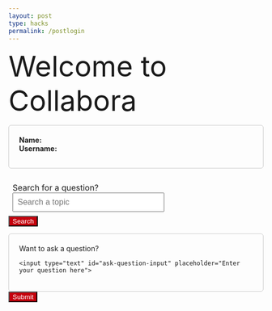 ```yaml
---
layout: post
type: hacks
permalink: /postlogin
---
```

 <span style="font-size:4em;">Welcome to Collabora</span>

<html lang="en">
<head>


<meta charset="UTF-8">
<meta name="viewport" content="width=device-width, initial-scale=1.0">
<title>Question Details</title>
<style>

    #search-container {
        margin-bottom: 20px;
    }

    #search-input {
        width: 300px;
        padding: 8px;
        font-size: 16px;
    }

    #search-results {
        list-style-type: none;
        padding: 0;
    }

    #search-results li {
        margin-bottom: 5px;
    }
</style>

 <style>
        .question-box {
            border: 1px solid #ccc;
            padding: 20px;
            margin-bottom: 20px;
            border-radius: 5px;
        }
        .user-info {
            font-weight: bold;
            margin-bottom: 10px;
        }
        .date {
            color: #666;
            font-size: 14px;
        }
        #search-container {
            margin-bottom: 20px;
            border: 1px solid #ccc;
             padding: 20px;
        }
        #ask-question-box {
            border: 1px solid #ccc;
            padding: 20px;
            border-radius: 5px;
        }
        #ask-question-box {
            border: 1px solid #ccc;
            padding: 20px;
            border-radius: 5px;
        }
        #ask-question-input {
            width: 20%; /* Set input width to 100% */
            height: 100px; /* Set input height to 100 pixels */
            padding: 8px;
            margin-top: 10px;
            box-sizing: border-box;
        }
 </style>

<script>
function topicSearch(){
    const enteredTopic = document.getElementById("search-input").value;

    var myHeaders = new Headers();
    myHeaders.append("Content-Type", "application/json");
    
    var requestOptions = {
    method: 'GET',
    headers: myHeaders,
    redirect: 'follow'
    };
        fetch("http://127.0.0.1:8091/api/post?searchedString=" + enteredTopic, requestOptions)
             .then(response => {
            if (response.ok) {
                console.log(enteredTopic + " has been searched");
              } else {
                console.error("Search failed");
                const errorMessageDiv = document.getElementById('errorMessage');
                errorMessageDiv.innerHTML = '<label style="color: red;">Search Failed</label>';
              }
          })
}

function getTodaysDate() {
    const today = new Date();
    const yyyy = today.getFullYear();
    let mm = today.getMonth() + 1; // Months start at 0!
    let dd = today.getDate();

    if (dd < 10) dd = '0' + dd;
    if (mm < 10) mm = '0' + mm;

    const formattedToday = yyyy+ "-" + mm + '-'+ dd;

    return formattedToday;
}
const formattedToday = getTodaysDate();
//document.getElementById('post-date').innerHTML = "Posted on: " + formattedToday;

function createPost() {
    const enteredPost = document.getElementById("ask-question-input").value;
    const enteredDOQ = getTodaysDate()
    const enteredUid = "toby" //to be set dynamically (figure out later)
    const enteredId = "10" //to be set dynamically (figure out later)
    post_api(enteredId, enteredPost, enteredUid, enteredDOQ)

}

function post_api(id, post, uid, doq) {
    var myHeaders = new Headers();
    myHeaders.append("Content-Type", "application/json");

    var raw = JSON.stringify({
    "id": id,
    "note": post,
    "uid": uid,
    "doq": doq
    });

    var requestOptions = {
    method: 'POST',
    headers: myHeaders,
    body: raw,
    redirect: 'follow'
    };

    fetch("http://127.0.0.1:8091/api/post/", requestOptions)
        .then(response => {
            if (response.ok) {
                console.log("Question Received");
                alert("Question has been sent, you will receive a response soon.");
              } else {
                console.error("Question creation failed");
                // You can handle failed login attempts here
                const errorMessageDiv = document.getElementById('errorMessage');
                errorMessageDiv.innerHTML = '<label style="color: red;">Question Creation Failed</label>';
              }
          })
          .then(result => { 
            console.log(result);
            
            })
          .catch(error => console.log('error', error)); 
   
}

//const enteredName = localStorage.getItem("enteredName");
//const enteredUid = localStorage.getItem("enteredUid");

        // Update HTML with stored data
//document.getElementById("name-span").textContent = enteredName;
//document.getElementById("uid-span").textContent = enteredUid;
  
</script>
</head>
<body>



<div class="question-box">
    <div class="user-info">
        <span>Name: </span><span id="name-span"></span><br>
        <span>Username: </span><span id="uid-span"></span>
    </div>
<div class="date" id="post-date"></div>
</div>
<form action="javascript:topicSearch()">
    <div id="search-input">
        <span>Search for a question?</span><br>
        <input type="text" id="search-input" placeholder="Search a topic">
    </div>
    <button id="search-button" style="background-color: #c5000c; color: white;">Search</button>
</form>
<div id="errorMessage"></div>
<form action="javascript:createPost()">
<div id="ask-question-box">
    <span>Want to ask a question?</span><br>

    <input type="text" id="ask-question-input" placeholder="Enter your question here">
</div>
<button id="submit-button" style="background-color: #c5000c; color: white;">Submit</button>
</form>
</body>
</html>
